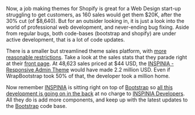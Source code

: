 Now, a job making themes for Shopify is great for a Web Design start-up
struggling to get customers, as 160 sales would get them $20K, after the
30% cut (of $8,640). But for an outsider looking in, it is just a look into
the world of professional web development, and never-ending bug fixing.
Aside from regular bugs, both code-bases (bootstrap and shopify) are under
active development, that is a lot of code updates.

There is a smaller but streamlined theme sales platform, with [more
reasonable restrictions][1]. Take a look at the sales stats that they
parade right at their [front page][2]. At 48,623 sales priced at $44 USD,
the [INSPINIA - Responsive Admin Theme][3] would have made 2.2 million USD.
Even if WrapBootstrap took 50% of that, the developer took a million home.

Now remember [INSPINIA][4] is sitting right on top of [Bootstrap][5] so
[all this development is going on in the back][6] at no charge to [INSPINIA
Developers][7]. All they do is add more components, and keep up with the
latest updates to the [Bootstrap][8] code base.

[1]: https://support.wrapbootstrap.com/help/submission-guidelines-themes-and-templates
[2]: https://wrapbootstrap.com/
[3]: https://wrapbootstrap.com/theme/inspinia-responsive-admin-theme-WB0R5L90S
[4]: https://wrapbootstrap.com/theme/inspinia-responsive-admin-theme-WB0R5L90S
[5]: https://getbootstrap.com/
[6]: https://github.com/twbs/bootstrap/pulse
[7]: https://wrapbootstrap.com/user/WebAppLayers
[8]: https://getbootstrap.com/